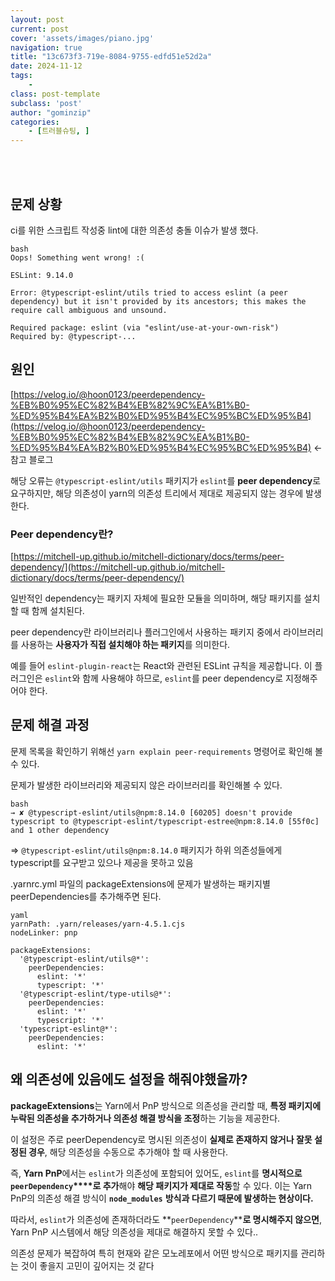 ```yaml
---
layout: post
current: post
cover: 'assets/images/piano.jpg'
navigation: true
title: "13c673f3-719e-8084-9755-edfd51e52d2a"
date: 2024-11-12
tags:
    - 
class: post-template
subclass: 'post'
author: "gominzip"
categories:
    - [트러블슈팅, ]
---
```

<br><br>

## 문제 상황


ci를 위한 스크립트 작성중 lint에 대한 의존성 충돌 이슈가 발생 했다.



```
bash
Oops! Something went wrong! :(

ESLint: 9.14.0

Error: @typescript-eslint/utils tried to access eslint (a peer dependency) but it isn't provided by its ancestors; this makes the require call ambiguous and unsound.

Required package: eslint (via "eslint/use-at-your-own-risk")
Required by: @typescript-...

```



## 원인


[https://velog.io/@hoon0123/peerdependency-%EB%B0%95%EC%82%B4%EB%82%9C%EA%B1%B0-%ED%95%B4%EA%B2%B0%ED%95%B4%EC%95%BC%ED%95%B4](https://velog.io/@hoon0123/peerdependency-%EB%B0%95%EC%82%B4%EB%82%9C%EA%B1%B0-%ED%95%B4%EA%B2%B0%ED%95%B4%EC%95%BC%ED%95%B4) ← 참고 블로그


해당 오류는 `@typescript-eslint/utils` 패키지가 `eslint`를 **peer dependency**로 요구하지만, 해당 의존성이 yarn의 의존성 트리에서 제대로 제공되지 않는 경우에 발생한다.


### Peer dependency란?


[https://mitchell-up.github.io/mitchell-dictionary/docs/terms/peer-dependency/](https://mitchell-up.github.io/mitchell-dictionary/docs/terms/peer-dependency/)


일반적인 dependency는 패키지 자체에 필요한 모듈을 의미하며, 해당 패키지를 설치할 때 함께 설치된다.


peer dependency란 라이브러리나 플러그인에서 사용하는 패키지 중에서 라이브러리를 사용하는 **사용자가 직접 설치해야 하는 패키지**를 의미한다.


예를 들어 `eslint-plugin-react`는 React와 관련된 ESLint 규칙을 제공합니다. 이 플러그인은 `eslint`와 함께 사용해야 하므로, `eslint`를 peer dependency로 지정해주어야 한다.


## 문제 해결 과정


문제 목록을 확인하기 위해선 `yarn explain peer-requirements` 명령어로 확인해 볼 수 있다.


문제가 발생한 라이브러리와 제공되지 않은 라이브러리를 확인해볼 수 있다.



```
bash
→ ✘ @typescript-eslint/utils@npm:8.14.0 [60205] doesn't provide typescript to @typescript-eslint/typescript-estree@npm:8.14.0 [55f0c] and 1 other dependency

```



⇒ `@typescript-eslint/utils@npm:8.14.0` 패키지가 하위 의존성들에게 typescript를 요구받고 있으나 제공을 못하고 있음


.yarnrc.yml 파일의 packageExtensions에 문제가 발생하는 패키지별 peerDependencies를 추가해주면 된다.



```
yaml
yarnPath: .yarn/releases/yarn-4.5.1.cjs
nodeLinker: pnp

packageExtensions:
  '@typescript-eslint/utils@*':
    peerDependencies:
      eslint: '*'
      typescript: '*'
  '@typescript-eslint/type-utils@*':
    peerDependencies:
      eslint: '*'
      typescript: '*'
  'typescript-eslint@*':
    peerDependencies:
      eslint: '*'

```



## 왜 의존성에 있음에도 설정을 해줘야했을까?


**packageExtensions**는 Yarn에서 PnP 방식으로 의존성을 관리할 때, **특정 패키지에 누락된 의존성을 추가하거나 의존성 해결 방식을 조정**하는 기능을 제공한다. 


이 설정은 주로 peerDependency로 명시된 의존성이 **실제로 존재하지 않거나 잘못 설정된 경우**, 해당 의존성을 수동으로 추가해야 할 때 사용한다.


즉, **Yarn PnP**에서는 `eslint`가 의존성에 포함되어 있어도, `eslint`를 **명시적으로** **`peerDependency`****로 추가**해야 **해당 패키지가 제대로 작동**할 수 있다. 이는 Yarn PnP의 의존성 해결 방식이 **`node_modules`** **방식과 다르기 때문에 발생하는 현상이다.**


따라서, `eslint`가 의존성에 존재하더라도 **`peerDependency`****로 명시해주지 않으면**, Yarn PnP 시스템에서 해당 의존성을 제대로 해결하지 못할 수 있다..


의존성 문제가 복잡하여 특히 현재와 같은 모노레포에서 어떤 방식으로 패키지를 관리하는 것이 좋을지 고민이 깊어지는 것 같다

